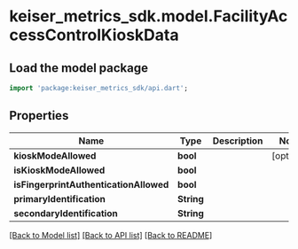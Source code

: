 # keiser_metrics_sdk.model.FacilityAccessControlKioskData

## Load the model package
```dart
import 'package:keiser_metrics_sdk/api.dart';
```

## Properties
Name | Type | Description | Notes
------------ | ------------- | ------------- | -------------
**kioskModeAllowed** | **bool** |  | [optional] 
**isKioskModeAllowed** | **bool** |  | 
**isFingerprintAuthenticationAllowed** | **bool** |  | 
**primaryIdentification** | **String** |  | 
**secondaryIdentification** | **String** |  | 

[[Back to Model list]](../README.md#documentation-for-models) [[Back to API list]](../README.md#documentation-for-api-endpoints) [[Back to README]](../README.md)


